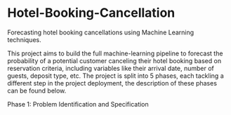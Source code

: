 # Hotel-Booking-Cancellation
Forecasting hotel booking cancellations using Machine Learning techniques.

This project aims to build the full machine-learning pipeline to forecast the probability of a potential customer canceling their hotel booking based on reservation criteria, including variables like their arrival date, number of guests, deposit type, etc. The project is split into 5 phases, each tackling a different step in the project deployment, the description of these phases can be found below.

Phase 1: Problem Identification and Specification
